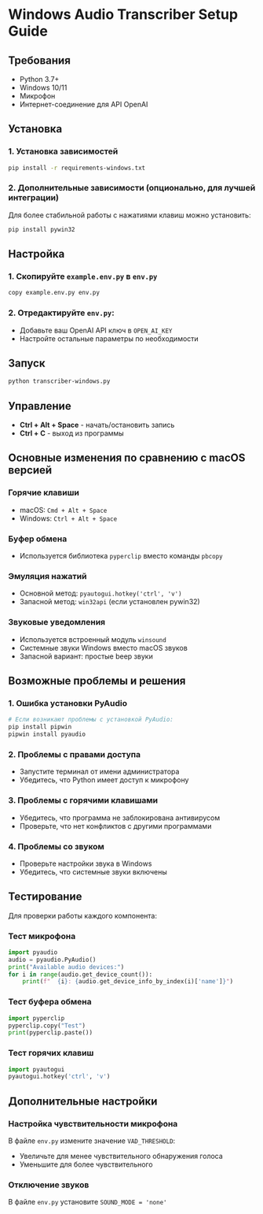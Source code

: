 # Windows Audio Transcriber Setup Guide

## Требования
- Python 3.7+
- Windows 10/11
- Микрофон
- Интернет-соединение для API OpenAI

## Установка

### 1. Установка зависимостей
```bash
pip install -r requirements-windows.txt
```

### 2. Дополнительные зависимости (опционально, для лучшей интеграции)
Для более стабильной работы с нажатиями клавиш можно установить:
```bash
pip install pywin32
```

## Настройка

### 1. Скопируйте `example.env.py` в `env.py`
```bash
copy example.env.py env.py
```

### 2. Отредактируйте `env.py`:
- Добавьте ваш OpenAI API ключ в `OPEN_AI_KEY`
- Настройте остальные параметры по необходимости

## Запуск
```bash
python transcriber-windows.py
```

## Управление
- **Ctrl + Alt + Space** - начать/остановить запись
- **Ctrl + C** - выход из программы

## Основные изменения по сравнению с macOS версией

### Горячие клавиши
- macOS: `Cmd + Alt + Space`
- Windows: `Ctrl + Alt + Space`

### Буфер обмена
- Используется библиотека `pyperclip` вместо команды `pbcopy`

### Эмуляция нажатий
- Основной метод: `pyautogui.hotkey('ctrl', 'v')`
- Запасной метод: `win32api` (если установлен pywin32)

### Звуковые уведомления
- Используется встроенный модуль `winsound`
- Системные звуки Windows вместо macOS звуков
- Запасной вариант: простые beep звуки

## Возможные проблемы и решения

### 1. Ошибка установки PyAudio
```bash
# Если возникают проблемы с установкой PyAudio:
pip install pipwin
pipwin install pyaudio
```

### 2. Проблемы с правами доступа
- Запустите терминал от имени администратора
- Убедитесь, что Python имеет доступ к микрофону

### 3. Проблемы с горячими клавишами
- Убедитесь, что программа не заблокирована антивирусом
- Проверьте, что нет конфликтов с другими программами

### 4. Проблемы со звуком
- Проверьте настройки звука в Windows
- Убедитесь, что системные звуки включены

## Тестирование

Для проверки работы каждого компонента:

### Тест микрофона
```python
import pyaudio
audio = pyaudio.PyAudio()
print("Available audio devices:")
for i in range(audio.get_device_count()):
    print(f"  {i}: {audio.get_device_info_by_index(i)['name']}")
```

### Тест буфера обмена
```python
import pyperclip
pyperclip.copy("Test")
print(pyperclip.paste())
```

### Тест горячих клавиш
```python
import pyautogui
pyautogui.hotkey('ctrl', 'v')
```

## Дополнительные настройки

### Настройка чувствительности микрофона
В файле `env.py` измените значение `VAD_THRESHOLD`:
- Увеличьте для менее чувствительного обнаружения голоса
- Уменьшите для более чувствительного

### Отключение звуков
В файле `env.py` установите `SOUND_MODE = 'none'`
